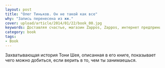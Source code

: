 ```yaml
---
layout: post
title: "Олег Тиньков. Он не такой как все"
why: "Запись перенесена из жж."
cover: upload/article/2014/01/22/book_00.jpg
keywords: Доставляя счастье, магазин Zappos, Zappos, интернет предпринимательство, интернет-магазин, советы как создать интернет магазин
category: book
tags:
- Book
---
```


Захватывающая история Тони Шея, описанная в его книге, показывает чего можно добиться, если верить в то, чем ты занимаешься.

